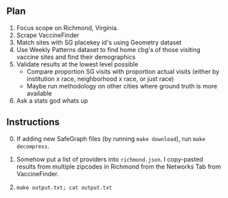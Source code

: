 ## Plan

1. Focus scope on Richmond, Virginia.
2. Scrape VaccineFinder
3. Match sites with SG placekey id's using Geometry dataset
4. Use Weekly Patterns dataset to find home cbg's of those visiting vaccine sites and find their demographics
5. Validate results at the lowest level possible
    * Compare proportion SG visits with proportion actual visits (either by institution x race, neighborhood x race, or just race)
    * Maybe run methodology on other cities where ground truth is more available
6. Ask a stats god whats up

## Instructions

0. If adding new SafeGraph files (by running `make download`), run `make decompress`.

1. Somehow put a list of providers into `richmond.json`. I copy-pasted results from multiple zipcodes in Richmond from the Networks Tab from VaccineFinder.

2. `make output.txt; cat output.txt`
